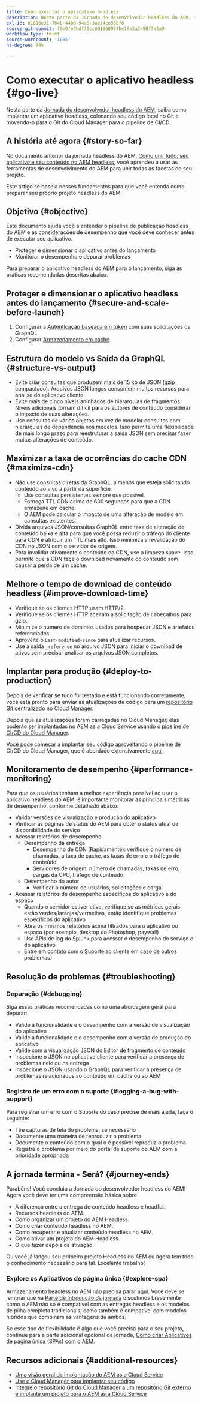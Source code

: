 ```yaml
---
title: Como executar o aplicativo headless
description: Nesta parte da Jornada do desenvolvedor headless do AEM, saiba como implantar um aplicativo headless, colocando seu código local no Git e movendo-o para o Git do Cloud Manager para o pipeline de CI/CD.
exl-id: 81616e31-764b-44b0-94a6-3ae24ce56bf6
source-git-commit: f0e9fe0bdf35cc001860974be1fa2a7d90f7a3a9
workflow-type: tm+mt
source-wordcount: '1065'
ht-degree: 94%

---
```


# Como executar o aplicativo headless {#go-live}

Nesta parte da [Jornada do desenvolvedor headless do AEM](overview.md), saiba como implantar um aplicativo headless, colocando seu código local no Git e movendo-o para o Git do Cloud Manager para o pipeline de CI/CD.

## A história até agora {#story-so-far}

No documento anterior da jornada headless do AEM, [Como unir tudo: seu aplicativo e seu conteúdo no AEM headless](put-it-all-together.md), você aprendeu a usar as ferramentas de desenvolvimento do AEM para unir todas as facetas de seu projeto.

Este artigo se baseia nesses fundamentos para que você entenda como preparar seu próprio projeto headless do AEM.

## Objetivo {#objective}

Este documento ajuda você a entender o pipeline de publicação headless do AEM e as considerações de desempenho que você deve conhecer antes de executar seu aplicativo.

* Proteger e dimensionar o aplicativo antes do lançamento
* Monitorar o desempenho e depurar problemas

<!-- Alexandru: this is a bit redundant, to review again later

## Prepare your AEM Headless Application for Go-Live {#prepare-your-aem-headless-application-for-golive}

-->
Para preparar o aplicativo headless do AEM para o lançamento, siga as práticas recomendadas descritas abaixo.

## Proteger e dimensionar o aplicativo headless antes do lançamento {#secure-and-scale-before-launch}

1. Configurar a [Autenticação baseada em token](/help/headless/security/authentication.md) com suas solicitações da GraphQL
1. Configurar [Armazenamento em cache](/help/implementing/dispatcher/caching.md).

## Estrutura do modelo vs Saída da GraphQL {#structure-vs-output}

* Evite criar consultas que produzem mais de 15 kb de JSON (gzip compactado). Arquivos JSON longos consomem muitos recursos para análise do aplicativo cliente.
* Evite mais de cinco níveis aninhados de hierarquias de fragmentos. Níveis adicionais tornam difícil para os autores de conteúdo considerar o impacto de suas alterações.
* Use consultas de vários objetos em vez de modelar consultas com hierarquias de dependência nos modelos. Isso permite uma flexibilidade de mais longo prazo para reestruturar a saída JSON sem precisar fazer muitas alterações de conteúdo.

## Maximizar a taxa de ocorrências do cache CDN {#maximize-cdn}

* Não use consultas diretas da GraphQL, a menos que esteja solicitando conteúdo ao vivo a partir da superfície.
   * Use consultas persistentes sempre que possível.
   * Forneça TTL CDN acima de 600 segundos para que a CDN armazene em cache.
   * O AEM pode calcular o impacto de uma alteração de modelo em consultas existentes.
* Divida arquivos JSON/consultas GraphQL entre taxa de alteração de conteúdo baixa e alta para que você possa reduzir o tráfego do cliente para CDN e atribuir um TTL mais alto. Isso minimiza a revalidação do CDN no JSON com o servidor de origem.
* Para invalidar ativamente o conteúdo da CDN, use a limpeza suave. Isso permite que a CDN faça o download novamente do conteúdo sem causar a perda de um cache.

## Melhore o tempo de download de conteúdo headless {#improve-download-time}

* Verifique se os clientes HTTP usam HTTP/2.
* Verifique se os clientes HTTP aceitam a solicitação de cabeçalhos para gzip.
* Minimize o número de domínios usados para hospedar JSON e artefatos referenciados.
* Aproveite o `Last-modified-since` para atualizar recursos.
* Use a saída `_reference` no arquivo JSON para iniciar o download de ativos sem precisar analisar os arquivos JSON completos.

## Implantar para produção {#deploy-to-production}

Depois de verificar se tudo foi testado e está funcionando corretamente, você está pronto para enviar as atualizações de código para um [repositório Git centralizado no Cloud Manager](https://experienceleague.adobe.com/docs/experience-manager-cloud-manager/using/managing-code/setup-cloud-manager-git-integration.html?lang=pt-BR).

Depois que as atualizações forem carregadas no Cloud Manager, elas poderão ser implantadas no AEM as a Cloud Service usando o [pipeline de CI/CD do Cloud Manager](https://experienceleague.adobe.com/docs/experience-manager-cloud-manager/using/how-to-use/deploying-code.html?lang=pt-BR).

Você pode começar a implantar seu código aproveitando o pipeline de CI/CD do Cloud Manager, que é abordado extensivamente [aqui](/help/implementing/deploying/overview.md).

## Monitoramento de desempenho {#performance-monitoring}

Para que os usuários tenham a melhor experiência possível ao usar o aplicativo headless do AEM, é importante monitorar as principais métricas de desempenho, conforme detalhado abaixo:

* Validar versões de visualização e produção do aplicativo
* Verificar as páginas de status do AEM para obter o status atual de disponibilidade do serviço
* Acessar relatórios de desempenho
   * Desempenho da entrega
      * Desempenho de CDN (Rapidamente): verifique o número de chamadas, a taxa de cache, as taxas de erro e o tráfego de conteúdo
      * Servidores de origem: número de chamadas, taxas de erro, cargas da CPU, tráfego de conteúdo
   * Desempenho do autor
      * Verificar o número de usuários, solicitações e carga
* Acessar relatórios de desempenho específicos do aplicativo e do espaço
   * Quando o servidor estiver ativo, verifique se as métricas gerais estão verdes/laranjas/vermelhas, então identifique problemas específicos do aplicativo
   * Abra os mesmos relatórios acima filtrados para o aplicativo ou espaço (por exemplo, desktop do Photoshop, paywall)
   * Use APIs de log do Splunk para acessar o desempenho do serviço e do aplicativo
   * Entre em contato com o Suporte ao cliente em caso de outros problemas.

## Resolução de problemas {#troubleshooting}

### Depuração {#debugging}

Siga essas práticas recomendadas como uma abordagem geral para depurar:

* Valide a funcionalidade e o desempenho com a versão de visualização do aplicativo
* Valide a funcionalidade e o desempenho com a versão de produção do aplicativo
* Valide com a visualização JSON do Editor de fragmento de conteúdo
* Inspecione o JSON no aplicativo cliente para verificar a presença de problemas nele ou na entrega
* Inspecione o JSON usando o GraphQL para verificar a presença de problemas relacionados ao conteúdo em cache ou ao AEM 

### Registro de um erro com o suporte {#logging-a-bug-with-support}

Para registrar um erro com o Suporte do caso precise de mais ajuda, faça o seguinte:

* Tire capturas de tela do problema, se necessário
* Documente uma maneira de reproduzir o problema
* Documente o conteúdo com o qual o é possível reproduz o problema
* Registre o problema por meio do portal de suporte do AEM com a prioridade apropriada

## A jornada termina - Será? {#journey-ends}

Parabéns! Você concluiu a Jornada do desenvolvedor headless do AEM! Agora você deve ter uma compreensão básica sobre:

* A diferença entre a entrega de conteúdo headless e headful.
* Recursos headless do AEM.
* Como organizar um projeto do AEM Headless.
* Como criar conteúdo headless no AEM.
* Como recuperar e atualizar conteúdo headless no AEM.
* Como ativar um projeto do AEM Headless.
* O que fazer depois da ativação.

Ou você já lançou seu primeiro projeto Headless do AEM ou agora tem todo o conhecimento necessário para tal. Excelente trabalho!

### Explore os Aplicativos de página única {#explore-spa}

Armazenamento headless no AEM não precisa parar aqui. Você deve se lembrar que na [Parte de Introdução da jornada](getting-started.md#integration-levels) discutimos brevemente como o AEM não só é compatível com as entregas headless e os modelos de pilha completa tradicionais, como também é compatível com modelos híbridos que combinam as vantagens de ambos.

Se esse tipo de flexibilidade é algo que você precisa para o seu projeto, continue para a parte adicional opcional da jornada, [Como criar Aplicativos de página única (SPAs) com o AEM.](create-spa.md)

## Recursos adicionais {#additional-resources}

* [Uma visão geral da implantação do AEM as a Cloud Service](/help/implementing/deploying/overview.md)
* [Use o Cloud Manager para implantar seu código](https://experienceleague.adobe.com/docs/experience-manager-cloud-manager/using/how-to-use/deploying-code.html?lang=pt-BR)
* [Integre o repositório Git do Cloud Manager a um repositório Git externo e implante um projeto para o AEM as a Cloud Service](https://experienceleague.adobe.com/docs/experience-manager-learn/cloud-service/cloud-manager/devops/deploy-code.html?lang=pt-BR)

